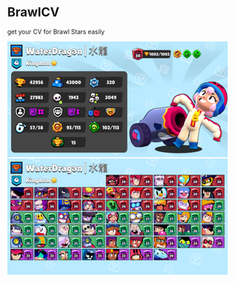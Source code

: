 # BrawlCV
get your CV for Brawl Stars easily 

![alt text](https://github.com/Waterdragen/BrawlCV/blob/main/assets/ui/sample1.png?raw=true)
![alt text](https://github.com/Waterdragen/BrawlCV/blob/main/assets/ui/sample2.png?raw=true)
